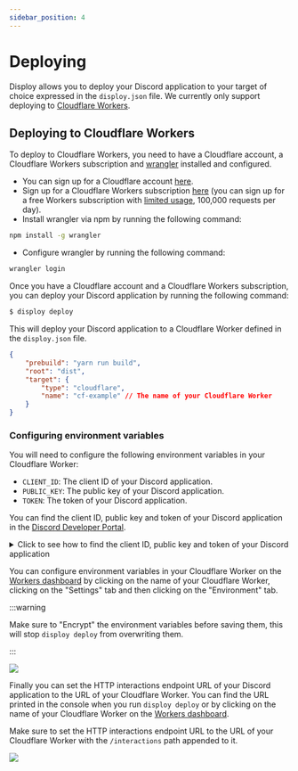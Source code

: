 ```yaml
---
sidebar_position: 4
---
```


# Deploying

Disploy allows you to deploy your Discord application to your target of choice expressed in the `disploy.json` file. We currently only support deploying to [Cloudflare Workers](https://workers.cloudflare.com/).

## Deploying to Cloudflare Workers

To deploy to Cloudflare Workers, you need to have a Cloudflare account, a Cloudflare Workers subscription and [wrangler](https://developers.cloudflare.com/workers/wrangler/) installed and configured.

- You can sign up for a Cloudflare account [here](https://dash.cloudflare.com/sign-up).
- Sign up for a Cloudflare Workers subscription [here](https://dash.cloudflare.com/sign-up/workers) (you can sign up for a free Workers subscription with [limited usage](https://developers.cloudflare.com/workers/platform/pricing), 100,000 requests per day).
- Install wrangler via npm by running the following command:

```bash
npm install -g wrangler
```

- Configure wrangler by running the following command:

```bash
wrangler login
```

Once you have a Cloudflare account and a Cloudflare Workers subscription, you can deploy your Discord application by running the following command:

```bash
$ disploy deploy
```

This will deploy your Discord application to a Cloudflare Worker defined in the `disploy.json` file.

```json
{
	"prebuild": "yarn run build",
	"root": "dist",
	"target": {
		"type": "cloudflare",
		"name": "cf-example" // The name of your Cloudflare Worker
	}
}
```

### Configuring environment variables

You will need to configure the following environment variables in your Cloudflare Worker:

- `CLIENT_ID`: The client ID of your Discord application.
- `PUBLIC_KEY`: The public key of your Discord application.
- `TOKEN`: The token of your Discord application.

You can find the client ID, public key and token of your Discord application in the [Discord Developer Portal](https://discord.com/developers/applications).

<details>
    <summary> Click to see how to find the client ID, public key and token of your Discord application </summary>

![](https://cdn.discordapp.com/attachments/1038456602610651196/1038456753672695848/id-and-pubkey.png)

![](https://cdn.discordapp.com/attachments/1038456602610651196/1038456754436063332/token.png)

</details>

You can configure environment variables in your Cloudflare Worker on the [Workers dashboard](https://dash.cloudflare.com/?to=/:account/workers) by clicking on the name of your Cloudflare Worker, clicking on the "Settings" tab and then clicking on the "Environment" tab.

:::warning

Make sure to "Encrypt" the environment variables before saving them, this will stop `disploy deploy` from overwriting them.

:::

![](https://cdn.discordapp.com/attachments/1038456602610651196/1038456753316184094/cf-vars.png)

Finally you can set the HTTP interactions endpoint URL of your Discord application to the URL of your Cloudflare Worker. You can find the URL printed in the console when you run `disploy deploy` or by clicking on the name of your Cloudflare Worker on the [Workers dashboard](https://dash.cloudflare.com/?to=/:account/workers).

Make sure to set the HTTP interactions endpoint URL to the URL of your Cloudflare Worker with the `/interactions` path appended to it.

![](https://cdn.discordapp.com/attachments/1038456602610651196/1038456754125688903/interactions-endpoint.png)
